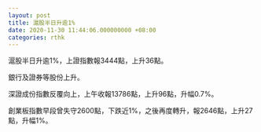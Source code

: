 ```yaml
---
layout: post
title: 滬股半日升逾1%
date: 2020-11-30 11:44:06.000000000 +08:00
categories: rthk
---
```


滬股半日升逾1%，上證指數報3444點，上升36點。

銀行及證券等股份上升。

深證成份指數反覆向上，上午收報13786點，上升96點，升幅0.7%。

創業板指數早段曾失守2600點，下跌近1%，之後再度轉升，報2646點，上升27點，升幅1%。

